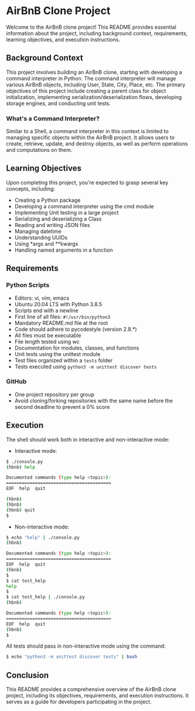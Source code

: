 # AirBnB Clone Project

Welcome to the AirBnB clone project! This README provides essential information about the project, including background context, requirements, learning objectives, and execution instructions.

## Background Context

This project involves building an AirBnB clone, starting with developing a command interpreter in Python. The command interpreter will manage various AirBnB objects, including User, State, City, Place, etc. The primary objectives of this project include creating a parent class for object initialization, implementing serialization/deserialization flows, developing storage engines, and conducting unit tests.

### What's a Command Interpreter?

Similar to a Shell, a command interpreter in this context is limited to managing specific objects within the AirBnB project. It allows users to create, retrieve, update, and destroy objects, as well as perform operations and computations on them.

## Learning Objectives

Upon completing this project, you're expected to grasp several key concepts, including:

- Creating a Python package
- Developing a command interpreter using the cmd module
- Implementing Unit testing in a large project
- Serializing and deserializing a Class
- Reading and writing JSON files
- Managing datetime
- Understanding UUIDs
- Using *args and **kwargs
- Handling named arguments in a function

## Requirements

### Python Scripts

- Editors: vi, vim, emacs
- Ubuntu 20.04 LTS with Python 3.8.5
- Scripts end with a newline
- First line of all files: `#!/usr/bin/python3`
- Mandatory README.md file at the root
- Code should adhere to pycodestyle (version 2.8.*)
- All files must be executable
- File length tested using wc
- Documentation for modules, classes, and functions
- Unit tests using the unittest module
- Test files organized within a `tests` folder
- Tests executed using `python3 -m unittest discover tests`

### GitHub

- One project repository per group
- Avoid cloning/forking repositories with the same name before the second deadline to prevent a 0% score

## Execution

The shell should work both in interactive and non-interactive mode:

- Interactive mode:

```bash
$ ./console.py
(hbnb) help

Documented commands (type help <topic>):
========================================
EOF  help  quit

(hbnb) 
(hbnb) 
(hbnb) quit
$
```

- Non-interactive mode:

```bash
$ echo "help" | ./console.py
(hbnb)

Documented commands (type help <topic>):
========================================
EOF  help  quit
(hbnb) 
$
$ cat test_help
help
$
$ cat test_help | ./console.py
(hbnb)

Documented commands (type help <topic>):
========================================
EOF  help  quit
(hbnb) 
$
```

All tests should pass in non-interactive mode using the command: 

```bash
$ echo "python3 -m unittest discover tests" | bash
```

## Conclusion

This README provides a comprehensive overview of the AirBnB clone project, including its objectives, requirements, and execution instructions. It serves as a guide for developers participating in the project.
